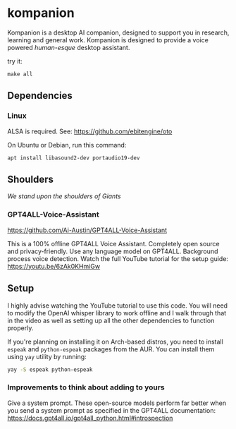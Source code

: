 # kompanion

Kompanion is a desktop AI companion, designed to support you in research, learning and general work. Kompanion is 
designed to provide a voice powered _human-esque_ desktop assistant.

try it:

```make all```

## Dependencies

### Linux
ALSA is required. See: 
https://github.com/ebitengine/oto

On Ubuntu or Debian, run this command:

```apt install libasound2-dev portaudio19-dev ```

## Shoulders
_We stand upon the shoulders of Giants_

### GPT4ALL-Voice-Assistant
https://github.com/Ai-Austin/GPT4ALL-Voice-Assistant

This is a 100% offline GPT4ALL Voice Assistant. Completely open source and privacy-friendly. Use any language model on GPT4ALL. Background process voice detection. Watch the full YouTube tutorial for the setup guide: https://youtu.be/6zAk0KHmiGw
## Setup
I highly advise watching the YouTube tutorial to use this code. You will need to modify the OpenAI whisper library to work offline and I walk through that in the video as well as setting up all the other dependencies to function properly.

If you're planning on installing it on Arch-based distros, you need to install `espeak` and `python-espeak` packages from the AUR. You can install them using `yay` utility by running:
```bash
yay -S espeak python-espeak
```
### Improvements to think about adding to yours
Give a system prompt. These open-source models perform far better when you send a system prompt as specified in the GPT4ALL documentation: https://docs.gpt4all.io/gpt4all_python.html#introspection

